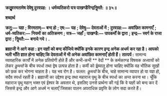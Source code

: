 **क्रतुॢवरमतामेष देवेषु दुरवग्रह: ।** **धर्मव्यतिकरो यत्र पाखण्डैरिन्द्रनिॢमतै: ॥ ३५॥** 

**शब्दार्थ** 

**क्रतु:—** **यज्ञ** **; विरमताम्—** **बन्द हो** **; एष:—** **यह** **; देवेषु—** **देवताओं में** **; दुरवग्रह:—** **अवांछित कामनाएँ** **; धर्म-व्यतिकर:—** **नियमों** **का अतिक्रमण** **; यत्र—** **जहाँ** **; पाखण्डै:—** **पापकर्मों के द्वारा** **; इन्द्र—** **स्वर्ग के राजा द्वारा** **; निॢमतै:—** **बनाये गये।** **.** 

**ब्रह्माजी ने आगे कहा : इन यज्ञों को बन्द कीजिये क्योंकि इनके कारण इन्द्र अनेक अधर्म** **कर रहा है। आपको भली भाँति ज्ञात होना चाहिए कि देवताओं में भी अनेक अवांछित कामनाएँ** **होती हैं।** **तात्पर्य :** सामान्य व्यावहारिक कार्यों में अनेक प्रतियोगी होते हैं और कभी-कभी ** वेदों ** के कर्मकाण्ड विषयक अध्यायों को लेकर *कॢमयों* के बीच स्पर्धा तथा द्वेष उत्पन्न होता है। कर्मी को ईष्र्यालु होना चाहिए क्योंकि वह भौतिक सुखों को छक कर भोगना चाहता है। यह भव रोग है। फलत: *कॢमयों* के बीच, चाहे सामान्य व्यापार हो या यज्ञ हो, सदैव स्पर्धा रहती है। ब्रह्माजी का उद्देश्य इन्द्र तथा महाराज पृथु के बीच स्पर्धा का अन्त करना था। चूँकि महाराज पृथु महान् भक्त एवं ईश्वर के अवतार थे, इसलिए उनसे प्रार्थना की गई कि वे यज्ञों को बन्द कर दें जिससे इन्द्र और आगे अधर्म न चलाएँ जिसका पालन अपराधिक प्रवृत्ति के लोग सदा करते हैं।  